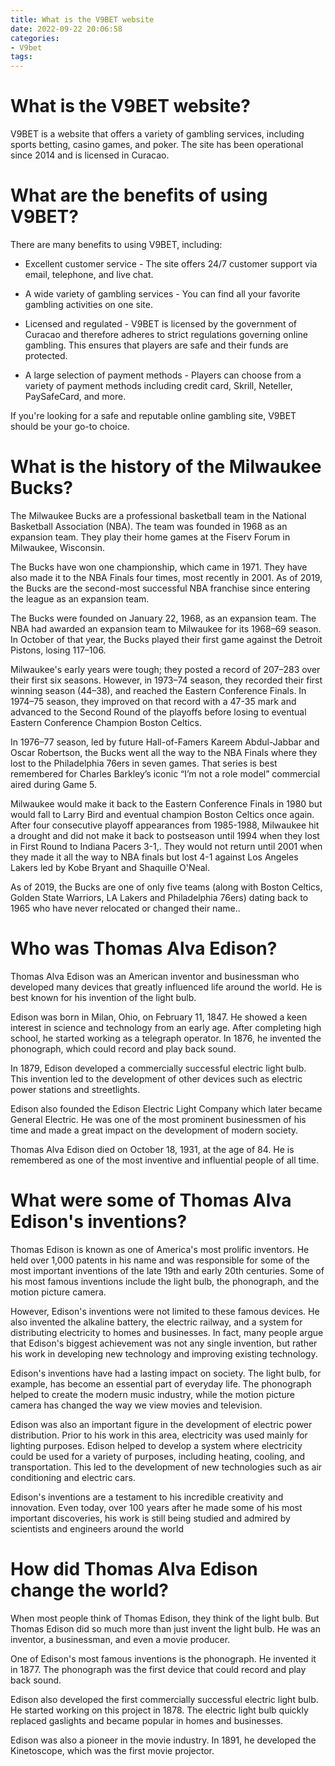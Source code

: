 ```yaml
---
title: What is the V9BET website
date: 2022-09-22 20:06:58
categories:
- V9bet
tags:
---
```



#  What is the V9BET website?

V9BET is a website that offers a variety of gambling services, including sports betting, casino games, and poker. The site has been operational since 2014 and is licensed in Curacao.

# What are the benefits of using V9BET?

There are many benefits to using V9BET, including:

- Excellent customer service - The site offers 24/7 customer support via email, telephone, and live chat.

- A wide variety of gambling services - You can find all your favorite gambling activities on one site.

- Licensed and regulated - V9BET is licensed by the government of Curacao and therefore adheres to strict regulations governing online gambling. This ensures that players are safe and their funds are protected.

- A large selection of payment methods - Players can choose from a variety of payment methods including credit card, Skrill, Neteller, PaySafeCard, and more.

If you're looking for a safe and reputable online gambling site, V9BET should be your go-to choice.

#  What is the history of the Milwaukee Bucks?

The Milwaukee Bucks are a professional basketball team in the National Basketball Association (NBA). The team was founded in 1968 as an expansion team. They play their home games at the Fiserv Forum in Milwaukee, Wisconsin. 

The Bucks have won one championship, which came in 1971. They have also made it to the NBA Finals four times, most recently in 2001. As of 2019, the Bucks are the second-most successful NBA franchise since entering the league as an expansion team.

The Bucks were founded on January 22, 1968, as an expansion team. The NBA had awarded an expansion team to Milwaukee for its 1968–69 season. In October of that year, the Bucks played their first game against the Detroit Pistons, losing 117–106.

Milwaukee's early years were tough; they posted a record of 207–283 over their first six seasons. However, in 1973–74 season, they recorded their first winning season (44–38), and reached the Eastern Conference Finals. In 1974–75 season, they improved on that record with a 47-35 mark and advanced to the Second Round of the playoffs before losing to eventual Eastern Conference Champion Boston Celtics.

In 1976–77 season, led by future Hall-of-Famers Kareem Abdul-Jabbar and Oscar Robertson, the Bucks went all the way to the NBA Finals where they lost to the Philadelphia 76ers in seven games. That series is best remembered for Charles Barkley’s iconic “I’m not a role model” commercial aired during Game 5. 

Milwaukee would make it back to the Eastern Conference Finals in 1980 but would fall to Larry Bird and eventual champion Boston Celtics once again. After four consecutive playoff appearances from 1985-1988, Milwaukee hit a drought and did not make it back to postseason until 1994 when they lost in First Round to Indiana Pacers 3-1,. They would not return until 2001 when they made it all the way to NBA finals but lost 4-1 against Los Angeles Lakers led by Kobe Bryant and Shaquille O'Neal. 

As of 2019, the Bucks are one of only five teams (along with Boston Celtics, Golden State Warriors, LA Lakers and Philadelphia 76ers) dating back to 1965 who have never relocated or changed their name..

#  Who was Thomas Alva Edison?

Thomas Alva Edison was an American inventor and businessman who developed many devices that greatly influenced life around the world. He is best known for his invention of the light bulb.

Edison was born in Milan, Ohio, on February 11, 1847. He showed a keen interest in science and technology from an early age. After completing high school, he started working as a telegraph operator. In 1876, he invented the phonograph, which could record and play back sound.

In 1879, Edison developed a commercially successful electric light bulb. This invention led to the development of other devices such as electric power stations and streetlights.

Edison also founded the Edison Electric Light Company which later became General Electric. He was one of the most prominent businessmen of his time and made a great impact on the development of modern society.

Thomas Alva Edison died on October 18, 1931, at the age of 84. He is remembered as one of the most inventive and influential people of all time.

#  What were some of Thomas Alva Edison's inventions?

Thomas Edison is known as one of America's most prolific inventors. He held over 1,000 patents in his name and was responsible for some of the most important inventions of the late 19th and early 20th centuries. Some of his most famous inventions include the light bulb, the phonograph, and the motion picture camera.

However, Edison's inventions were not limited to these famous devices. He also invented the alkaline battery, the electric railway, and a system for distributing electricity to homes and businesses. In fact, many people argue that Edison's biggest achievement was not any single invention, but rather his work in developing new technology and improving existing technology.

Edison's inventions have had a lasting impact on society. The light bulb, for example, has become an essential part of everyday life. The phonograph helped to create the modern music industry, while the motion picture camera has changed the way we view movies and television.

Edison was also an important figure in the development of electric power distribution. Prior to his work in this area, electricity was used mainly for lighting purposes. Edison helped to develop a system where electricity could be used for a variety of purposes, including heating, cooling, and transportation. This led to the development of new technologies such as air conditioning and electric cars.

Edison's inventions are a testament to his incredible creativity and innovation. Even today, over 100 years after he made some of his most important discoveries, his work is still being studied and admired by scientists and engineers around the world

#  How did Thomas Alva Edison change the world?

When most people think of Thomas Edison, they think of the light bulb. But Thomas Edison did so much more than just invent the light bulb. He was an inventor, a businessman, and even a movie producer.

One of Edison's most famous inventions is the phonograph. He invented it in 1877. The phonograph was the first device that could record and play back sound.

Edison also developed the first commercially successful electric light bulb. He started working on this project in 1878. The electric light bulb quickly replaced gaslights and became popular in homes and businesses.

Edison was also a pioneer in the movie industry. In 1891, he developed the Kinetoscope, which was the first movie projector.